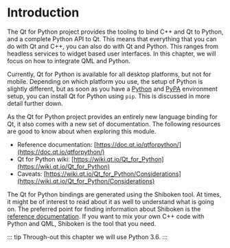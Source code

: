 # Introduction

The Qt for Python project provides the tooling to bind C++ and Qt to Python, and a complete Python API to Qt. This means that everything that you can do with Qt and C++, you can also do with Qt and Python. This ranges from headless services to widget based user interfaces. In this chapter, we will focus on how to integrate QML and Python.

Currently, Qt for Python is available for all desktop platforms, but not for mobile. Depending on which platform you use, the setup of Python is slightly different, but as soon as you have a [Python](https://www.python.org/) and [PyPA](https://www.pypa.io/en/latest/) environment setup, you can install Qt for Python using `pip`. This is discussed in more detail further down.

As the Qt for Python project provides an entirely new language binding for Qt, it also comes with a new set of documentation. The following resources are good to know about when exploring this module.


* Reference documentation: [https://doc.qt.io/qtforpython/](https://doc.qt.io/qtforpython/)
* Qt for Python wiki: [https://wiki.qt.io/Qt_for_Python](https://wiki.qt.io/Qt_for_Python)
* Caveats: [https://wiki.qt.io/Qt_for_Python/Considerations](https://wiki.qt.io/Qt_for_Python/Considerations)

The Qt for Python bindings are generated using the Shiboken tool. At times, it might be of interest to read about it as well to understand what is going on. The preferred point for finding information about Shiboken is the [reference documentation](https://doc.qt.io/qtforpython/shiboken2/index.html). If you want to mix your own C++ code with Python and QML, Shiboken is the tool that you need.

::: tip
Through-out this chapter we will use Python 3.6.
:::

